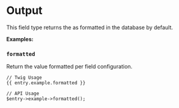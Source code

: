 # Output

This field type returns the as formatted in the database by default.

**Examples:**

### `formatted`

Return the value formatted per field configuration.

```
// Twig Usage
{{ entry.example.formatted }}

// API Usage
$entry->example->formatted();
```
